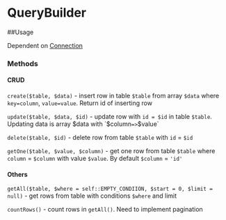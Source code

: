 # QueryBuilder

##Usage

Dependent on [Connection](https://github.com/sashagar86/Connection) 

### Methods
#### CRUD
`create($table, $data)` - insert row in table `$table` from array `$data` where `key=column`, `value=value`. Return id of inserting row

`update($table, $data, $id)` - update row with `id = $id` in table `$table`. Updating data is array $data with `$column` => `$value`

`delete($table, $id)` - delete row from table `$table` with `id` = `$id`

`getOne($table, $value, $column)` - get one row from table `$table` where `column` = `$column` with value `$value`. By default `$column` = `'id'`

#### Others
`getAll($table, $where = self::EMPTY_CONDIION, $start = 0, $limit = null)` - get rows from table with conditions `$where` and limit

`countRows()` - count rows in `getAll()`. Need to implement pagination